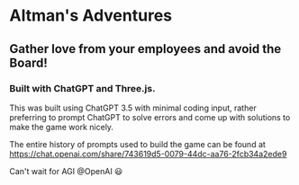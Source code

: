 # Altman's Adventures
## Gather love from your employees and avoid the Board!
### Built with ChatGPT and Three.js.
This was built using ChatGPT 3.5 with minimal coding input, rather preferring to prompt ChatGPT to solve errors and come up with solutions to make the game work nicely.

The entire history of prompts used to build the game can be found at https://chat.openai.com/share/743619d5-0079-44dc-aa76-2fcb34a2ede9

Can't wait for AGI @OpenAI 😃 
